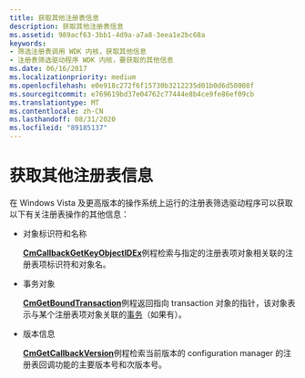 ```yaml
---
title: 获取其他注册表信息
description: 获取其他注册表信息
ms.assetid: 989acf63-3bb1-4d9a-a7a8-3eea1e2bc68a
keywords:
- 筛选注册表调用 WDK 内核，获取其他信息
- 注册表筛选驱动程序 WDK 内核，要获取的其他信息
ms.date: 06/16/2017
ms.localizationpriority: medium
ms.openlocfilehash: e0e918c272f6f15730b3212235d01b0d6d50008f
ms.sourcegitcommit: e769619bd37e04762c77444e8b4ce9fe86ef09cb
ms.translationtype: MT
ms.contentlocale: zh-CN
ms.lasthandoff: 08/31/2020
ms.locfileid: "89185137"
---
```

# <a name="obtaining-additional-registry-information"></a>获取其他注册表信息


在 Windows Vista 及更高版本的操作系统上运行的注册表筛选驱动程序可以获取以下有关注册表操作的其他信息：

-   对象标识符和名称

    [**CmCallbackGetKeyObjectIDEx**](/windows-hardware/drivers/ddi/wdm/nf-wdm-cmcallbackgetkeyobjectidex)例程检索与指定的注册表项对象相关联的注册表项标识符和对象名。

-   事务对象

    [**CmGetBoundTransaction**](/windows-hardware/drivers/ddi/wdm/nf-wdm-cmgetboundtransaction)例程返回指向 transaction 对象的指针，该对象表示与某个注册表项对象关联的[事务](using-kernel-transaction-manager.md)（如果有）。

-   版本信息

    [**CmGetCallbackVersion**](/windows-hardware/drivers/ddi/wdm/nf-wdm-cmgetcallbackversion)例程检索当前版本的 configuration manager 的注册表回调功能的主要版本号和次版本号。

 

